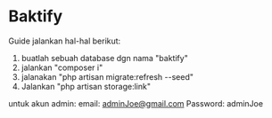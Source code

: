 # Baktify
Guide jalankan hal-hal berikut:
1. buatlah sebuah database dgn nama "baktify"
2. jalankan "composer i"
3. jalanakan "php artisan migrate:refresh --seed"
4. Jalankan "php artisan storage:link"


untuk akun admin:
email: adminJoe@gmail.com
Password: adminJoe

